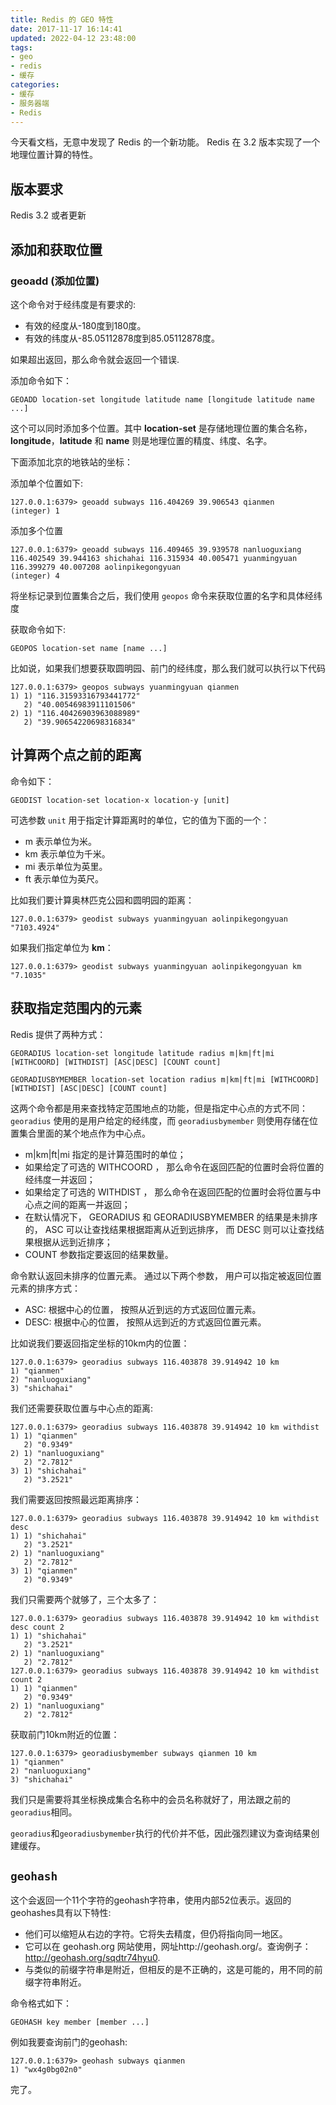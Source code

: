 ```yaml
---
title: Redis 的 GEO 特性
date: 2017-11-17 16:14:41
updated: 2022-04-12 23:48:00
tags:
- geo
- redis
- 缓存
categories:
- 缓存
- 服务器端
- Redis
---
```

今天看文档，无意中发现了 Redis 的一个新功能。
Redis 在 3.2 版本实现了一个地理位置计算的特性。

## 版本要求

Redis 3.2 或者更新

## 添加和获取位置

### geoadd (添加位置)

这个命令对于经纬度是有要求的:

- 有效的经度从-180度到180度。
- 有效的纬度从-85.05112878度到85.05112878度。

如果超出返回，那么命令就会返回一个错误.

添加命令如下：

````shell
GEOADD location-set longitude latitude name [longitude latitude name ...]
````

这个可以同时添加多个位置。其中 **location-set** 是存储地理位置的集合名称，**longitude**，**latitude** 和 **name** 则是地理位置的精度、纬度、名字。

下面添加北京的地铁站的坐标：

添加单个位置如下:

````shell
127.0.0.1:6379> geoadd subways 116.404269 39.906543 qianmen
(integer) 1
````

添加多个位置

````shell
127.0.0.1:6379> geoadd subways 116.409465 39.939578 nanluoguxiang 116.402549 39.944163 shichahai 116.315934 40.005471 yuanmingyuan 116.399279 40.007208 aolinpikegongyuan
(integer) 4
````

将坐标记录到位置集合之后，我们使用 `geopos` 命令来获取位置的名字和具体经纬度

获取命令如下:

````shell
GEOPOS location-set name [name ...]
````

比如说，如果我们想要获取圆明园、前门的经纬度，那么我们就可以执行以下代码

````shell
127.0.0.1:6379> geopos subways yuanmingyuan qianmen
1) 1) "116.31593316793441772"
   2) "40.00546983911101506"
2) 1) "116.40426903963088989"
   2) "39.90654220698316834"
````

## 计算两个点之前的距离

命令如下：

````shell
GEODIST location-set location-x location-y [unit]
````

可选参数 `unit` 用于指定计算距离时的单位，它的值为下面的一个：

- m 表示单位为米。
- km 表示单位为千米。
- mi 表示单位为英里。
- ft 表示单位为英尺。

比如我们要计算奥林匹克公园和圆明园的距离：

````shell
127.0.0.1:6379> geodist subways yuanmingyuan aolinpikegongyuan
"7103.4924"
````

如果我们指定单位为 **km**：

````shell
127.0.0.1:6379> geodist subways yuanmingyuan aolinpikegongyuan km
"7.1035"
````

## 获取指定范围内的元素

Redis 提供了两种方式：

````shell
GEORADIUS location-set longitude latitude radius m|km|ft|mi [WITHCOORD] [WITHDIST] [ASC|DESC] [COUNT count]

GEORADIUSBYMEMBER location-set location radius m|km|ft|mi [WITHCOORD] [WITHDIST] [ASC|DESC] [COUNT count]
````

这两个命令都是用来查找特定范围地点的功能，但是指定中心点的方式不同：`georadius` 使用的是用户给定的经纬度，而 `georadiusbymember` 则使用存储在位置集合里面的某个地点作为中心点。

- m|km|ft|mi 指定的是计算范围时的单位；
- 如果给定了可选的 WITHCOORD ， 那么命令在返回匹配的位置时会将位置的经纬度一并返回；
- 如果给定了可选的 WITHDIST ， 那么命令在返回匹配的位置时会将位置与中心点之间的距离一并返回；
- 在默认情况下， GEORADIUS 和 GEORADIUSBYMEMBER 的结果是未排序的， ASC 可以让查找结果根据距离从近到远排序， 而 DESC 则可以让查找结果根据从远到近排序；
- COUNT 参数指定要返回的结果数量。

命令默认返回未排序的位置元素。 通过以下两个参数， 用户可以指定被返回位置元素的排序方式：
- ASC: 根据中心的位置， 按照从近到远的方式返回位置元素。
- DESC: 根据中心的位置， 按照从远到近的方式返回位置元素。

比如说我们要返回指定坐标的10km内的位置：

````shell
127.0.0.1:6379> georadius subways 116.403878 39.914942 10 km
1) "qianmen"
2) "nanluoguxiang"
3) "shichahai"
````

我们还需要获取位置与中心点的距离:

````shell
127.0.0.1:6379> georadius subways 116.403878 39.914942 10 km withdist
1) 1) "qianmen"
   2) "0.9349"
2) 1) "nanluoguxiang"
   2) "2.7812"
3) 1) "shichahai"
   2) "3.2521"
````

我们需要返回按照最远距离排序：

````shell
127.0.0.1:6379> georadius subways 116.403878 39.914942 10 km withdist desc
1) 1) "shichahai"
   2) "3.2521"
2) 1) "nanluoguxiang"
   2) "2.7812"
3) 1) "qianmen"
   2) "0.9349"
````

我们只需要两个就够了，三个太多了：

````shell
127.0.0.1:6379> georadius subways 116.403878 39.914942 10 km withdist desc count 2
1) 1) "shichahai"
   2) "3.2521"
2) 1) "nanluoguxiang"
   2) "2.7812"
127.0.0.1:6379> georadius subways 116.403878 39.914942 10 km withdist count 2
1) 1) "qianmen"
   2) "0.9349"
2) 1) "nanluoguxiang"
   2) "2.7812"
````

获取前门10km附近的位置：

````shell
127.0.0.1:6379> georadiusbymember subways qianmen 10 km
1) "qianmen"
2) "nanluoguxiang"
3) "shichahai"
````

我们只是需要将其坐标换成集合名称中的会员名称就好了，用法跟之前的`georadius`相同。

`georadius`和`georadiusbymember`执行的代价并不低，因此强烈建议为查询结果创建缓存。

## `geohash`

这个会返回一个11个字符的geohash字符串，使用内部52位表示。返回的geohashes具有以下特性:

- 他们可以缩短从右边的字符。它将失去精度，但仍将指向同一地区。
- 它可以在 geohash.org 网站使用，网址http://geohash.org/<geohash-string>。查询例子：http://geohash.org/sqdtr74hyu0.
- 与类似的前缀字符串是附近，但相反的是不正确的，这是可能的，用不同的前缀字符串附近。

命令格式如下：

````shell
GEOHASH key member [member ...]
````

例如我要查询前门的geohash:

````shell
127.0.0.1:6379> geohash subways qianmen
1) "wx4g0bg02n0"
````

完了。